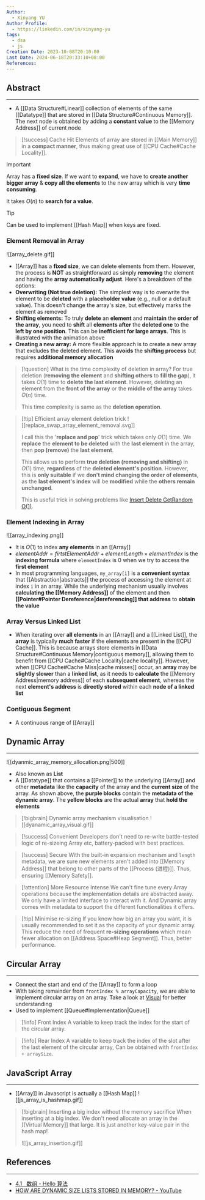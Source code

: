 ```yaml
---
Author:
  - Xinyang YU
Author Profile:
  - https://linkedin.com/in/xinyang-yu
tags:
  - dsa
  - js
Creation Date: 2023-10-08T20:10:00
Last Date: 2024-06-18T20:33:10+08:00
References: 
---
```

## Abstract
---
- A [[Data Structure#Linear]] collection of elements of the same [[Datatype]] that are stored in [[Data Structure#Continuous Memory]]. The next node is obtained by adding a **constant value** to the [[Memory Address]] of current node


>[!success] Cache Hit
> Elements of array are stored in [[Main Memory]] in a **compact manner**, thus making great use of [[CPU Cache#Cache Locality]].

>[!important] 
> Array has a **fixed size**. If we want to **expand**, we have to **create another bigger array** & **copy all the elements** to the new array which is very **time consuming**.
> 
> It takes $O(n)$ to **search for a value**.

>[!tip]
> Can be used to implement [[Hash Map]] when keys are fixed.
### Element Removal in Array

![[array_delete.gif]]

- [[Array]] has a **fixed size**, we can delete elements from them. However, the process is **NOT** as straightforward as simply **removing** the element and having the **array automatically adjust**. Here's a breakdown of the options:
- **Overwriting (Not true deletion):** The simplest way is to overwrite the element to be **deleted** with a **placeholder value** (e.g., null or a default value). This doesn't change the array's size, but effectively marks the element as removed
- **Shifting elements:** To truly **delete** an **element** and **maintain** the **order of the array**, you need to **shift** all **elements after** the **deleted one** to the **left by one position**. This can be **inefficient for large arrays**. This is illustrated with the animation above
- **Creating a new array:** A more flexible approach is to create a new array that excludes the deleted element. This **avoids** the **shifting process** but requires **additional memory allocation**

>[!question] What is the time complexity of deletion in array?
> For true deletion (**removing the element** and **shifting others** to **fill the gap**), it takes $O(1)$ time to **delete the last element**. However, deleting an element from the **front of the array** or the **middle of the array** takes $O(n)$ time.
> 
> This time complexity is same as the **deletion operation**.

>[!tip] Efficient array element deletion trick
> ![[replace_swap_array_element_removal.svg]]
> 
> I call this the '**replace and pop**' trick which takes only $O(1)$ time. We **replace** the **element to be deleted** with the **last element** in the array, then **pop (remove)** the **last element**. 
> 
> This allows us to perform **true deletion (removing and shifting)** in $O(1)$ time, **regardless** of the **deleted element's position**. However, this is **only suitable** if we **don't mind changing the order of elements**, as the **last element's index** will be **modified** while the **others remain unchanged**.
> 
> This is useful trick in solving problems like [Insert Delete GetRandom O(1)](https://www.notion.so/xy241-dsa/Insert-Delete-GetRandom-O-1-2ae8c2430a3f4632b25085d9a9f8b60c?pvs=4).




### Element Indexing in Array
![[array_indexing.png]]

-  It is $O(1)$  to index **any elements** in an [[Array]]
- $elementAddr = firtstElementAddr + elementLength \times elementIndex$ is the **indexing formula** where `elementIndex` is $0$ when we try to access the **first element**
- In most programming languages, `my_array[i]` is a **convenient syntax** that [[Abstraction|abstracts]] the process of accessing the element at index `i` in an array. While the underlying mechanism usually involves **calculating the [[Memory Address]]** of the element and then **[[Pointer#Pointer Dereference|dereferencing]] that address** to **obtain the value**

### Array Versus Linked List
- When iterating over **all elements** in an [[Array]] and a [[Linked List]], the **array** is typically **much faster** if the elements are present in the [[CPU Cache]]. This is because arrays store elements in [[Data Structure#Continuous Memory|contiguous memory]], allowing them to benefit from [[CPU Cache#Cache Locality|cache locality]]. However, when [[CPU Cache#Cache Miss|cache misses]] occur, an **array** may be **slightly slower** than a **linked list**, as it needs to **calculate** the [[Memory Address|memory address]] of each **subsequent element**, whereas the next **element's address** is **directly stored** within each **node of a linked list**



### Contiguous Segment
- A continuous range of [[Array]]


## Dynamic Array
---
![[dyanmic_array_memory_allocation.png|500]]
- Also known as **List**
- A [[Datatype]] that contains a [[Pointer]] to the underlying [[Array]] and other **metadata** like the **capacity** of the array and the **current size** of the array. As shown above, the **purple blocks** contain the **metadata of the dynamic array**. The **yellow blocks** are the actual **array** that **hold the elements**


>[!bigbrain] Dynamic array mechanism visualisation
> ![[dyanamic_array_visual.gif]]


>[!success] Convenient
> Developers don't need to re-write battle-tested logic of re-sizeing Array etc, battery-packed with best practices.

>[!success] Secure
> With the built-in expansion mechanism and `length` metadata, we are sure new elements aren't added into [[Memory Address]] that belong to other parts of the [[Process (进程)]]. Thus, ensuring [[Memory Safety]].

>[!attention] More Resource Intense
> We can't fine tune every Array operations because the implementation details are abstracted away. We only have a limited interface to interact with it. And Dynamic array comes with metadata to support the different functionalities it offers.

>[!tip] Minimise re-sizing
> If you know how big an array you want, it is usually recommended to set it as the capacity of your dynamic array. This reduce the need of frequent **re-sizing operations** which mean fewer allocation on [[Address Space#Heap Segment]]. Thus, better performance.
## Circular Array
---
- Connect the start and end of the [[Array]] to form a loop
- With taking remainder from ``frontIndex % arrayCapacity``, we are able to implement circular array on an array. Take a look at [Visual](https://www.hello-algo.com/chapter_stack_and_queue/queue/#2) for better understanding
- Used to implement [[Queue#Implementation|Queue]]

>[!info] Front Index
> A variable to keep track the index for the start of the circular array.

>[!info] Rear Index
> A variable to keep track the index of the slot after the last element of the circular array, Can be obtained with `frontIndex + arraySize`.


## JavaScript Array
---
- [[Array]] in Javascript is actually a [[Hash Map]]
![[js_array_is_hashmap.gif]]


>[!bigbrain] Inserting a big index without the memory sacrifice
> When inserting at a big index. We don't need allocate an array in the [[Virtual Memory]] that large. It is just another key-value pair in the hash map!
> 
> ![[js_array_insertion.gif]]
## References
---
- [4.1   数组 - Hello 算法](https://www.hello-algo.com/chapter_array_and_linkedlist/array/)
- [HOW ARE DYNAMIC SIZE LISTS STORED IN MEMORY? - YouTube](https://youtu.be/xFMXIgvlgcY?si=0DE9NobYKB97fFnc)